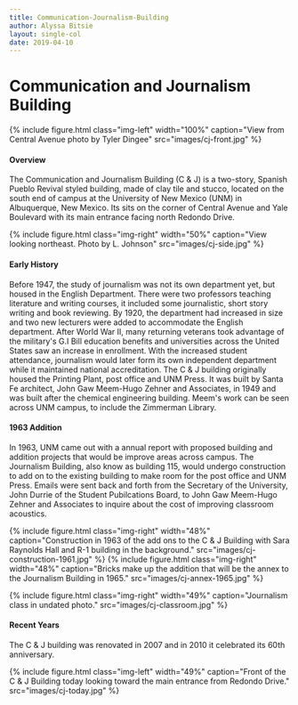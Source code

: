 ```yaml
---
title: Communication-Journalism-Building
author: Alyssa Bitsie
layout: single-col
date: 2019-04-10
---
```



# Communication and Journalism Building

{% include figure.html class="img-left" width="100%" caption="View from Central Avenue photo by Tyler Dingee" src="images/cj-front.jpg" %}
#### Overview
The Communication and Journalism Building (C & J) is a two-story, Spanish Pueblo Revival styled building, made of clay tile and stucco, located on the south end of campus at the University of New Mexico (UNM) in Albuquerque, New Mexico. Its sits on the corner of Central Avenue and Yale Boulevard with its main entrance facing north Redondo Drive.

{% include figure.html class="img-right" width="50%" caption="View looking northeast. Photo by L. Johnson" src="images/cj-side.jpg" %}


#### Early History
Before 1947, the study of journalism was not its own department yet, but housed in the English Department. There were two professors teaching literature and writing courses, it included some journalistic, short story writing and book reviewing. By 1920, the department had increased in size and two new lecturers were added to accommodate the English department. After World War II, many returning veterans took advantage of the military's G.I Bill education benefits and universities across the United States saw an increase in enrollment. With the increased student attendance, journalism would later form its own independent department while it maintained national accreditation. The C & J building originally housed the Printing Plant, post office and UNM Press. It was built by Santa Fe architect, John Gaw Meem-Hugo Zehner and Associates, in 1949 and was built after the chemical engineering building. Meem's work can be seen across UNM campus, to include the Zimmerman Library. 

#### 1963 Addition
In 1963, UNM came out with a annual report with proposed building and addition projects that would be improve areas across campus. The Journalism Building, also know as building 115, would undergo construction to add on to the existing building to make room for the post office and UNM Press.
Emails were sent back and forth from the Secretary of the University, John Durrie of the Student Pubilcations Board, to John Gaw Meem-Hugo Zehner and Associates to inquire about the cost of improving classroom acoustics. 

{% include figure.html class="img-right" width="48%" caption="Construction in 1963 of the add ons to the C & J Building with Sara Raynolds Hall and R-1 building in the background." src="images/cj-construction-1961.jpg" %}
{% include figure.html class="img-right" width="48%" caption="Bricks make up the addition that will be the annex to the Journalism Building in 1965." src="images/cj-annex-1965.jpg" %}

{% include figure.html class="img-right" width="49%" caption="Journalism class in undated photo." src="images/cj-classroom.jpg" %}

#### Recent Years
The C & J building was renovated in 2007 and in 2010 it celebrated its 60th anniversary.  

{% include figure.html class="img-left" width="49%" caption="Front of the C & J Building today looking toward the main entrance from Redondo Drive." src="images/cj-today.jpg" %}


